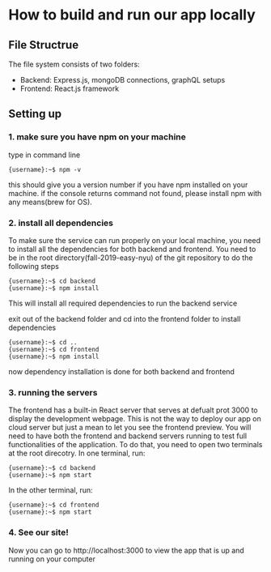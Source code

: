 # How to build and run our app locally
## File Structrue
The file system consists of two folders:
- Backend: Express.js, mongoDB connections, graphQL setups
- Frontend: React.js framework
## Setting up
### 1. make sure you have npm on your machine
type in command line 
```console
{username}:~$ npm -v
```
this should give you a version number if you have npm installed on your machine.
if the console returns command not found, please install npm with any means(brew for OS).
### 2. install all dependencies
To make sure the service can run properly on your local machine, you need to install all the dependencies for both backend and frontend. You need to be in the root directory(fall-2019-easy-nyu) of the git repository to do the following steps
```console
{username}:~$ cd backend
{username}:~$ npm install
```
This will install all required dependencies to run the backend service

exit out of the backend folder and cd into the frontend folder to install dependencies 
```console
{username}:~$ cd ..
{username}:~$ cd frontend
{username}:~$ npm install
```
now dependency installation is done for both backend and frontend
### 3. running the servers
The frontend has a built-in React server that serves at defualt prot 3000 to display the development webpage. This is not the way to deploy our app on cloud server but just a mean to let you see the frontend preview.
You will need to have both the frontend and backend servers running to test full functionalities of the application.
To do that, you need to open two terminals at the root direcotry.
In one terminal, run:
```console
{username}:~$ cd backend
{username}:~$ npm start
```
In the other terminal, run:
```console
{username}:~$ cd frontend
{username}:~$ npm start
```
### 4. See our site!
Now you can go to http://localhost:3000 to view the app that is up and running on your computer
